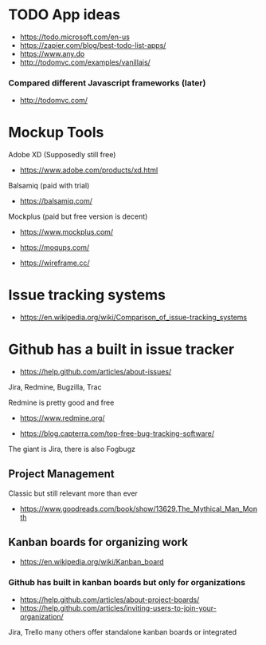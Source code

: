 # TODO App ideas

* https://todo.microsoft.com/en-us
* https://zapier.com/blog/best-todo-list-apps/
* https://www.any.do
* http://todomvc.com/examples/vanillajs/

### Compared different Javascript frameworks (later)
* http://todomvc.com/

# Mockup Tools

Adobe XD (Supposedly still free)
* https://www.adobe.com/products/xd.html

Balsamiq (paid with trial)
* https://balsamiq.com/

Mockplus (paid but free version is decent)
* https://www.mockplus.com/

* https://moqups.com/
* https://wireframe.cc/


# Issue tracking systems

* https://en.wikipedia.org/wiki/Comparison_of_issue-tracking_systems

# Github has a built in issue tracker

* https://help.github.com/articles/about-issues/

Jira, Redmine, Bugzilla, Trac

Redmine is pretty good and free
* https://www.redmine.org/

* https://blog.capterra.com/top-free-bug-tracking-software/

The giant is Jira, there is also Fogbugz


## Project Management

Classic but still relevant more than ever

* https://www.goodreads.com/book/show/13629.The_Mythical_Man_Month

## Kanban boards for organizing work

* https://en.wikipedia.org/wiki/Kanban_board

### Github has built in kanban boards but only for organizations

* https://help.github.com/articles/about-project-boards/
* https://help.github.com/articles/inviting-users-to-join-your-organization/

Jira, Trello many others offer standalone kanban boards or integrated

